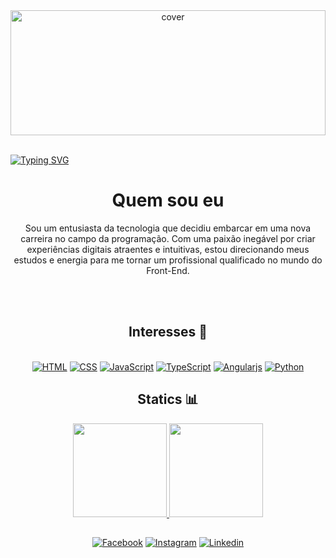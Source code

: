 <div align="center">
<img width="100%" height = "200px" src="https://media.licdn.com/dms/image/D4E16AQFQ4Gj6zdMO2g/profile-displaybackgroundimage-shrink_350_1400/0/1677778063132?e=1729123200&v=beta&t=6xnMV5yjvYgo_WaHYRlaSHSXeX-lx_Koh0x3Y4SiRxg" alt="cover" />
</div>

<br>

[![Typing SVG](https://readme-typing-svg.herokuapp.com/?color=cba2df&size=35&center=true&vCenter=true&width=1000&lines=Wellcome+to+Eris+Pinheiro's+GitHub;Welcome+to+my+GitHub+Profile!:%29)](https://git.io/typing-svg) 

<div align="center"> 
<h1><b>Quem sou eu</b></h1>

<p> Sou um entusiasta da tecnologia que decidiu embarcar em uma nova carreira no campo da programação. Com uma paixão inegável por criar experiências digitais atraentes e intuitivas, estou direcionando meus estudos e energia para me tornar um profissional qualificado no mundo do Front-End. </p>

<br>
<br>

<h2>Interesses 🧰</h2>

<br>
<a href="https://github.com/search?q=user%3Avitorkol+language%3Ahtml"><img alt="HTML" src="https://img.shields.io/badge/HTML-E34F26.svg?logo=html5&logoColor=white"></a>
<a href="https://github.com/search?q=user%3Avitorkol+language%3Acss"><img alt="CSS" src="https://img.shields.io/badge/CSS-1572B6.svg?logo=css3&logoColor=white"></a>
<a href="https://github.com/search?q=user%3Avitorkol+language%3Ajavascript"><img alt="JavaScript" src="https://img.shields.io/badge/JavaScript-F7DF1E.svg?logo=javascript&logoColor=black"></a>
<a href="https://github.com/search?q=user%3Avitorkol+language%3AtypeScript"><img alt="TypeScript" src="https://img.shields.io/badge/TypeScript-007ACC.svg?logo=typescript&logoColor=white"></a>
<a href="https://github.com/search?q=user%3Avitorkol+language%3Ajavascript"><img alt="Angularjs" src="https://img.shields.io/badge/Angular-a6120d.svg?logo=angularjs&logoColor=white"></a>
<a href="https://github.com/search?q=user%3Avitorkol+language%3Apython"><img alt="Python" src="https://img.shields.io/badge/Python-14354C.svg?logo=python&logoColor=white"></a>

<br>

<h2>Statics 📊</h2>

<div>
<a href="https://github.com/seu-usuário-aqui">
<img loading="lazy" height="150em" src="https://github-readme-stats.vercel.app/api/top-langs/?username=erispinheiro&layout=compact&langs_count=7&theme=midnight-purple"/>
<img loading="lazy" height="150em" src="https://github-readme-stats.vercel.app/api?username=erispinheiro&show_icons=true&theme=midnight-purple&include_all_commits=true&count_private=true"/>
</div>


## 
[![Facebook](https://img.shields.io/badge/Facebook-%231877F2.svg?style=for-the-badge&logo=Facebook&logoColor=white)](https://www.facebook.com/eris.pinheiro7)
[![Instagram](https://img.shields.io/badge/Instagram-%23E4405F.svg?style=for-the-badge&logo=Instagram&logoColor=white)](https://www.instagram.com/erispinheiro/)
[![Linkedin](https://img.shields.io/badge/LinkedIn-0077B5?style=for-the-badge&logo=linkedin&logoColor=white)](https://www.linkedin.com/in/eris-de-almeida-pinheiro-84b552228/)

<div>
